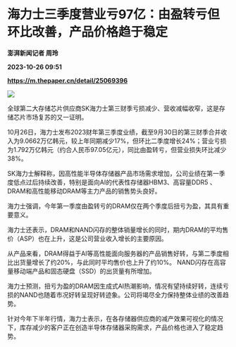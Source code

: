# 海力士三季度营业亏97亿：由盈转亏但环比改善，产品价格趋于稳定
**澎湃新闻记者 周玲**

**2023-10-26 09:51**

**https://m.thepaper.cn/detail/25069396**

![](https://imagecloud.thepaper.cn/thepaper/image/275/719/607.jpg)

全球第二大存储芯片供应商SK海力士第三财季亏损减少、营收减幅收窄，这是存储芯片市场复苏的又一证明。

10月26日，海力士发布2023财年第三季度业绩，截至9月30日的第三财季合并收入为9.0662万亿韩元，较上年同期减少17%，但环比二季度增长24%；营业亏损为1.792万亿韩元（约合人民币97.05亿元），同比由盈转亏，但营业损失环比减少38%。

SK海力士解释称，因高性能半导体存储器产品市场需求增加，公司业绩在第一季度低点过后持续改善，特别是面向AI的代表性存储器HBM3、高容量DDR5 、DRAM和高性能移动DRAM等主力产品的销售势头良好。

海力士强调，今年第一季度由盈转亏的DRAM仅在两个季度后扭亏为盈，其具有重要意义。

海力士还表示，DRAM和NAND闪存的整体销量增长的同时，期内DRAM的平均售价（ASP）也在上升，这是公司营业收入增长的主要原因。

从产品来看，DRAM得益于AI等高性能面向服务器的产品销售好转，与第二季度相比出货量增长了约20%，与此同时平均售价也上升了约10%。 NAND闪存在高容量移动端产品和固态硬盘（SSD）的出货量有所增加。

海力士预测，扭亏为盈的DRAM因生成式AI热潮影响，情况有望持续好转，连续亏损的NAND也随着市况好转呈现好转迹象。公司将竭尽全力保持整体业绩的改善趋势。

针对今年下半年行情，海力士表示，在各存储器供应商的减产效果可视化的情况下，库存减少的客户正在创造半导体存储器采购需求，产品价格也进入了稳定趋势。